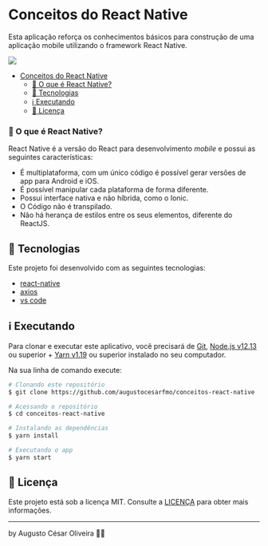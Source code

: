 # <span id="head1">Conceitos do React Native</span>

Esta aplicação reforça os conhecimentos básicos para construção de uma aplicação mobile utilizando o framework React Native.

![](https://imgur.com/99h1cSU.png)

- [Conceitos do React Native](#head1)
	- [🤔 O que é React Native?](#head3)
	- [🚀 Tecnologias](#head4)
	- [ℹ️ Executando](#head5)
	- [📝 Licença](#head6)

### <span id="head3">🤔 O que é React Native?</span>

React Native é a versão do React para desenvolvimento _mobile_ e possui as seguintes características:

- É multiplataforma, com um único código é possível gerar versões de app para Android e iOS.
- É possível manipular cada plataforma de forma diferente.
- Possui interface nativa e não híbrida, como o Ionic.
- O Código não é transpilado.
- Não há herança de estilos entre os seus elementos, diferente do ReactJS.

## <span id="head4">🚀 Tecnologias</span>

Este projeto foi desenvolvido com as seguintes tecnologias:

- [react-native](https://facebook.github.io/react-native/)
- [axios](https://github.com/axios/axios)
- [vs code][vc]

## <span id="head5">ℹ️ Executando</span>

Para clonar e executar este aplicativo, você precisará de [Git](https://git-scm.com), [Node.js v12.13][nodejs] ou superior + [Yarn v1.19][yarn] ou superior instalado no seu computador.

Na sua linha de comando execute:

```bash
# Clonando este repositório
$ git clone https://github.com/augustocesarfmo/conceitos-react-native

# Acessando o repositório
$ cd conceitos-react-native

# Instalando as dependências
$ yarn install

# Executando o app
$ yarn start
```

## <span id="head6">📝 Licença</span>

Este projeto está sob a licença MIT. Consulte a [LICENÇA](https://github.com/augustocesarfmo/conceitos-react-native/blob/master/LICENSE.md) para obter mais informações.

---

by Augusto César Oliveira 👐🏼

[nodejs]: https://nodejs.org/
[yarn]: https://yarnpkg.com/
[vc]: https://code.visualstudio.com/
